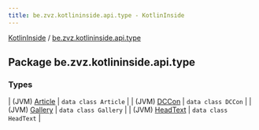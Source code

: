 ```yaml
---
title: be.zvz.kotlininside.api.type - KotlinInside
---
```


[KotlinInside](../index.html) / [be.zvz.kotlininside.api.type](./index.html)

## Package be.zvz.kotlininside.api.type

### Types

| (JVM) [Article](-article/index.html) | `data class Article` |
| (JVM) [DCCon](-d-c-con/index.html) | `data class DCCon` |
| (JVM) [Gallery](-gallery/index.html) | `data class Gallery` |
| (JVM) [HeadText](-head-text/index.html) | `data class HeadText` |

